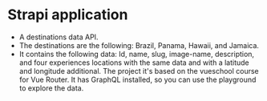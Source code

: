 # Strapi application

- A destinations data API.
- The destinations are the following: Brazil, Panama, Hawaii, and Jamaica.
- It contains the following data:  Id, name, slug, image-name, description, and four experiences locations with the same data and with a latitude and longitude additional. The project it's based on the vueschool course for Vue Router. It has GraphQL installed, so you can use the playground to explore the data.
